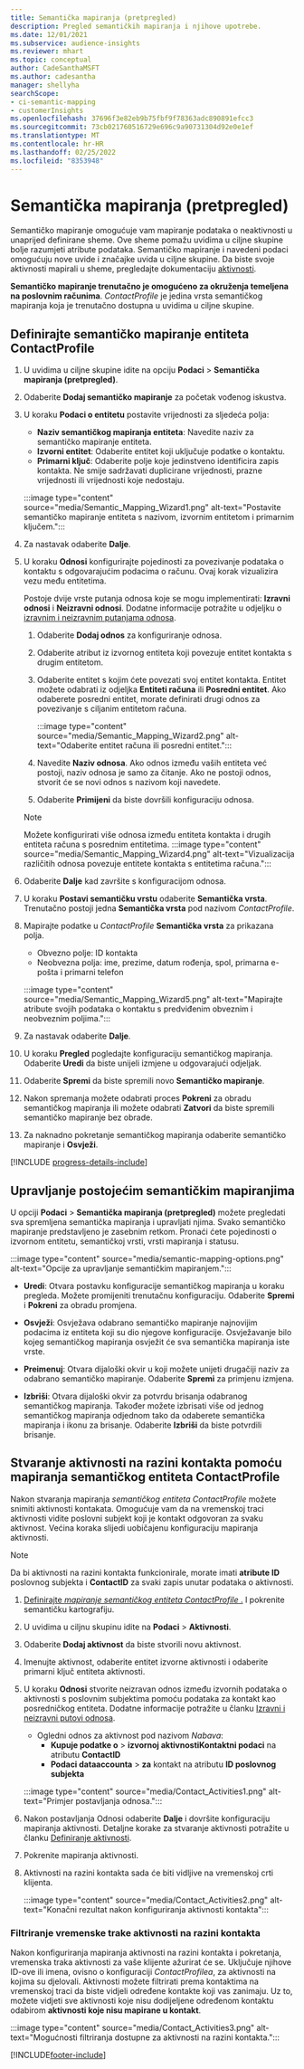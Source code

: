 ```yaml
---
title: Semantička mapiranja (pretpregled)
description: Pregled semantičkih mapiranja i njihove upotrebe.
ms.date: 12/01/2021
ms.subservice: audience-insights
ms.reviewer: mhart
ms.topic: conceptual
author: CadeSanthaMSFT
ms.author: cadesantha
manager: shellyha
searchScope:
- ci-semantic-mapping
- customerInsights
ms.openlocfilehash: 37696f3e82eb9b75fbf9f78363adc890891efcc3
ms.sourcegitcommit: 73cb021760516729e696c9a90731304d92e0e1ef
ms.translationtype: MT
ms.contentlocale: hr-HR
ms.lasthandoff: 02/25/2022
ms.locfileid: "8353948"
---
```

# <a name="semantic-mappings-preview"></a>Semantička mapiranja (pretpregled)

Semantičko mapiranje omogućuje vam mapiranje podataka o neaktivnosti u unaprijed definirane sheme. Ove sheme pomažu uvidima u ciljne skupine bolje razumjeti atribute podataka. Semantičko mapiranje i navedeni podaci omogućuju nove uvide i značajke uvida u ciljne skupine. Da biste svoje aktivnosti mapirali u sheme, pregledajte dokumentaciju [aktivnosti](activities.md).

**Semantičko mapiranje trenutačno je omogućeno za okruženja temeljena na poslovnim računima**. *ContactProfile* je jedina vrsta semantičkog mapiranja koja je trenutačno dostupna u uvidima u ciljne skupine.

## <a name="define-a-contactprofile-semantic-entity-mapping"></a>Definirajte semantičko mapiranje entiteta ContactProfile

1. U uvidima u ciljne skupine idite na opciju **Podaci** > **Semantička mapiranja (pretpregled)**.

1. Odaberite **Dodaj semantičko mapiranje** za početak vođenog iskustva.

1. U koraku **Podaci o entitetu** postavite vrijednosti za sljedeća polja:

   - **Naziv semantičkog mapiranja entiteta**: Navedite naziv za semantičko mapiranje entiteta.
   - **Izvorni entitet**: Odaberite entitet koji uključuje podatke o kontaktu.
   - **Primarni ključ**: Odaberite polje koje jedinstveno identificira zapis kontakta. Ne smije sadržavati duplicirane vrijednosti, prazne vrijednosti ili vrijednosti koje nedostaju.

   :::image type="content" source="media/Semantic_Mapping_Wizard1.png" alt-text="Postavite semantičko mapiranje entiteta s nazivom, izvornim entitetom i primarnim ključem.":::

1. Za nastavak odaberite **Dalje**.

1. U koraku **Odnosi** konfigurirajte pojedinosti za povezivanje podataka o kontaktu s odgovarajućim podacima o računu. Ovaj korak vizualizira vezu među entitetima.  

   Postoje dvije vrste putanja odnosa koje se mogu implementirati: **Izravni odnosi** i **Neizravni odnosi**. Dodatne informacije potražite u odjeljku o [izravnim i neizravnim putanjama odnosa](relationships.md#relationship-paths).

   1. Odaberite **Dodaj odnos** za konfiguriranje odnosa.
   1. Odaberite atribut iz izvornog entiteta koji povezuje entitet kontakta s drugim entitetom.
   1. Odaberite entitet s kojim ćete povezati svoj entitet kontakta. Entitet možete odabrati iz odjeljka **Entiteti računa** ili **Posredni entitet**. Ako odaberete posredni entitet, morate definirati drugi odnos za povezivanje s ciljanim entitetom računa.

      :::image type="content" source="media/Semantic_Mapping_Wizard2.png" alt-text="Odaberite entitet računa ili posredni entitet.":::

   1. Navedite **Naziv odnosa**. Ako odnos između vaših entiteta već postoji, naziv odnosa je samo za čitanje. Ako ne postoji odnos, stvorit će se novi odnos s nazivom koji navedete.
   1. Odaberite **Primijeni** da biste dovršili konfiguraciju odnosa.

   > [!NOTE]
   > Možete konfigurirati više odnosa između entiteta kontakta i drugih entiteta računa s posrednim entitetima.
   >  :::image type="content" source="media/Semantic_Mapping_Wizard4.png" alt-text="Vizualizacija različitih odnosa povezuje entitete kontakta s entitetima računa.":::

1. Odaberite **Dalje** kad završite s konfiguracijom odnosa.

1. U koraku **Postavi semantičku vrstu** odaberite **Semantička vrsta**. Trenutačno postoji jedna **Semantička vrsta** pod nazivom *ContactProfile*.

1. Mapirajte podatke u *ContactProfile* **Semantička vrsta** za prikazana polja.
   - Obvezno polje: ID kontakta
   - Neobvezna polja: ime, prezime, datum rođenja, spol, primarna e-pošta i primarni telefon

   :::image type="content" source="media/Semantic_Mapping_Wizard5.png" alt-text="Mapirajte atribute svojih podataka o kontaktu s predviđenim obveznim i neobveznim poljima.":::

1. Za nastavak odaberite **Dalje**.

1. U koraku **Pregled** pogledajte konfiguraciju semantičkog mapiranja. Odaberite **Uredi** da biste unijeli izmjene u odgovarajući odjeljak.

1. Odaberite **Spremi** da biste spremili novo **Semantičko mapiranje**.

1. Nakon spremanja možete odabrati proces **Pokreni** za obradu semantičkog mapiranja ili možete odabrati **Zatvori** da biste spremili semantičko mapiranje bez obrade.

1. Za naknadno pokretanje semantičkog mapiranja odaberite semantičko mapiranje i **Osvježi**.

[!INCLUDE [progress-details-include](../includes/progress-details-pane.md)]

## <a name="manage-existing-semantic-mappings"></a>Upravljanje postojećim semantičkim mapiranjima

U opciji **Podaci** > **Semantička mapiranja (pretpregled)** možete pregledati sva spremljena semantička mapiranja i upravljati njima. Svako semantičko mapiranje predstavljeno je zasebnim retkom. Pronaći ćete pojedinosti o izvornom entitetu, semantičkoj vrsti, vrsti mapiranja i statusu.

:::image type="content" source="media/semantic-mapping-options.png" alt-text="Opcije za upravljanje semantičkim mapiranjem.":::

- **Uredi**: Otvara postavku konfiguracije semantičkog mapiranja u koraku pregleda. Možete promijeniti trenutačnu konfiguraciju. Odaberite **Spremi** i **Pokreni** za obradu promjena.

- **Osvježi**: Osvježava odabrano semantičko mapiranje najnovijim podacima iz entiteta koji su dio njegove konfiguracije. Osvježavanje bilo kojeg semantičkog mapiranja osvježit će sva semantička mapiranja iste vrste.

- **Preimenuj**: Otvara dijaloški okvir u koji možete unijeti drugačiji naziv za odabrano semantičko mapiranje. Odaberite **Spremi** za primjenu izmjena.

- **Izbriši**: Otvara dijaloški okvir za potvrdu brisanja odabranog semantičkog mapiranja. Također možete izbrisati više od jednog semantičkog mapiranja odjednom tako da odaberete semantička mapiranja i ikonu za brisanje. Odaberite **Izbriši** da biste potvrdili brisanje.

## <a name="use-a-contactprofile-semantic-entity-mapping-to-create-contact-level-activities"></a>Stvaranje aktivnosti na razini kontakta pomoću mapiranja semantičkog entiteta ContactProfile

Nakon stvaranja mapiranja *semantičkog entiteta ContactProfile* možete snimiti aktivnosti kontakata. Omogućuje vam da na vremenskoj traci aktivnosti vidite poslovni subjekt koji je kontakt odgovoran za svaku aktivnost. Većina koraka slijedi uobičajenu konfiguraciju mapiranja aktivnosti.

   > [!NOTE]
   > Da bi aktivnosti na razini kontakta funkcionirale, morate imati **atribute ID** poslovnog subjekta i **ContactID** za svaki zapis unutar podataka o aktivnosti.

1. [Definirajte *mapiranje semantičkog entiteta ContactProfile* .](#define-a-contactprofile-semantic-entity-mapping) I pokrenite semantičku kartografiju.

1. U uvidima u ciljnu skupinu idite na **Podaci** > **Aktivnosti**.

1. Odaberite **Dodaj aktivnost** da biste stvorili novu aktivnost.

1. Imenujte aktivnost, odaberite entitet izvorne aktivnosti i odaberite primarni ključ entiteta aktivnosti.

1. U koraku **Odnosi** stvorite neizravan odnos između izvornih podataka o aktivnosti s poslovnim subjektima pomoću podataka za kontakt kao posredničkog entiteta. Dodatne informacije potražite u članku [Izravni i neizravni putovi odnosa](relationships.md#relationship-paths).
   - Ogledni odnos za aktivnost pod nazivom *Nabava*:
      - **Kupuje podatke o** > **izvornoj aktivnostiKontaktni podaci** na atributu **ContactID**
      - **Podaci dataaccounta** > **za** kontakt na atributu **ID poslovnog subjekta**

   :::image type="content" source="media/Contact_Activities1.png" alt-text="Primjer postavljanja odnosa.":::

1. Nakon postavljanja Odnosi odaberite **Dalje** i dovršite konfiguraciju mapiranja aktivnosti. Detaljne korake za stvaranje aktivnosti potražite u članku [Definiranje aktivnosti](activities.md).

1. Pokrenite mapiranja aktivnosti.

1. Aktivnosti na razini kontakta sada će biti vidljive na vremenskoj crti klijenta.

   :::image type="content" source="media/Contact_Activities2.png" alt-text="Konačni rezultat nakon konfiguriranja aktivnosti kontakta":::

### <a name="contact-level-activity-timeline-filtering"></a>Filtriranje vremenske trake aktivnosti na razini kontakta

Nakon konfiguriranja mapiranja aktivnosti na razini kontakta i pokretanja, vremenska traka aktivnosti za vaše klijente ažurirat će se. Uključuje njihove ID-ove ili imena, ovisno o konfiguraciji *ContactProfilea*, za aktivnosti na kojima su djelovali. Aktivnosti možete filtrirati prema kontaktima na vremenskoj traci da biste vidjeli određene kontakte koji vas zanimaju. Uz to, možete vidjeti sve aktivnosti koje nisu dodijeljene određenom kontaktu odabirom **aktivnosti koje nisu mapirane u kontakt**.

   :::image type="content" source="media/Contact_Activities3.png" alt-text="Mogućnosti filtriranja dostupne za aktivnosti na razini kontakta.":::

[!INCLUDE[footer-include](../includes/footer-banner.md)]
